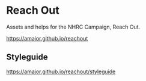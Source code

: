 # Reach Out
Assets and helps for the NHRC Campaign, Reach Out.

https://amajor.github.io/reachout

## Styleguide

https://amajor.github.io/reachout/styleguide
